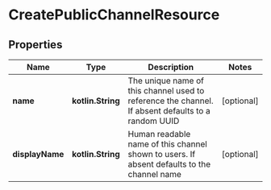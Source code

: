 
# CreatePublicChannelResource

## Properties
Name | Type | Description | Notes
------------ | ------------- | ------------- | -------------
**name** | **kotlin.String** | The unique name of this channel used to reference the channel. If absent defaults to a random UUID |  [optional]
**displayName** | **kotlin.String** | Human readable name of this channel shown to users. If absent defaults to the channel name |  [optional]



